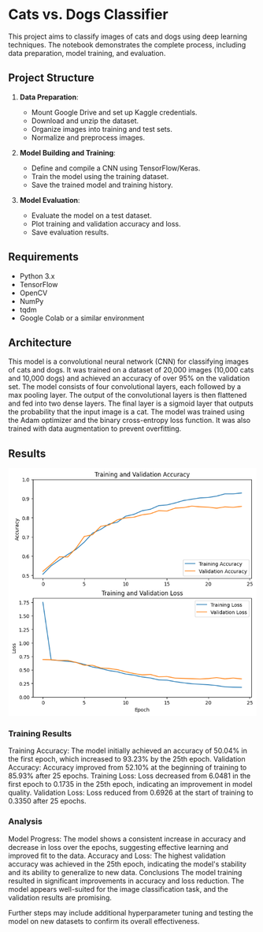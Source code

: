 # Cats vs. Dogs Classifier

This project aims to classify images of cats and dogs using deep learning techniques. The notebook demonstrates the complete process, including data preparation, model training, and evaluation.

## Project Structure

1. **Data Preparation**:
    - Mount Google Drive and set up Kaggle credentials.
    - Download and unzip the dataset.
    - Organize images into training and test sets.
    - Normalize and preprocess images.

2. **Model Building and Training**:
    - Define and compile a CNN using TensorFlow/Keras.
    - Train the model using the training dataset.
    - Save the trained model and training history.

3. **Model Evaluation**:
    - Evaluate the model on a test dataset.
    - Plot training and validation accuracy and loss.
    - Save evaluation results.

## Requirements

- Python 3.x
- TensorFlow
- OpenCV
- NumPy
- tqdm
- Google Colab or a similar environment

## Architecture

This model is a convolutional neural network (CNN) for classifying images of cats and dogs. It was trained on a dataset of 20,000 images (10,000 cats and 10,000 dogs) and achieved an accuracy of over 95% on the validation set.
The model consists of four convolutional layers, each followed by a max pooling layer. The output of the convolutional layers is then flattened and fed into two dense layers. The final layer is a sigmoid layer that outputs the probability that the input image is a cat.
The model was trained using the Adam optimizer and the binary cross-entropy loss function. It was also trained with data augmentation to prevent overfitting.

## Results

![results](model1.png)

### Training Results

Training Accuracy: The model initially achieved an accuracy of 50.04% in the first epoch, which increased to 93.23% by the 25th epoch.
Validation Accuracy: Accuracy improved from 52.10% at the beginning of training to 85.93% after 25 epochs.
Training Loss: Loss decreased from 6.0481 in the first epoch to 0.1735 in the 25th epoch, indicating an improvement in model quality.
Validation Loss: Loss reduced from 0.6926 at the start of training to 0.3350 after 25 epochs.

### Analysis

Model Progress: The model shows a consistent increase in accuracy and decrease in loss over the epochs, suggesting effective learning and improved fit to the data.
Accuracy and Loss: The highest validation accuracy was achieved in the 25th epoch, indicating the model's stability and its ability to generalize to new data.
Conclusions
The model training resulted in significant improvements in accuracy and loss reduction. The model appears well-suited for the image classification task, and the validation results are promising.

Further steps may include additional hyperparameter tuning and testing the model on new datasets to confirm its overall effectiveness.
